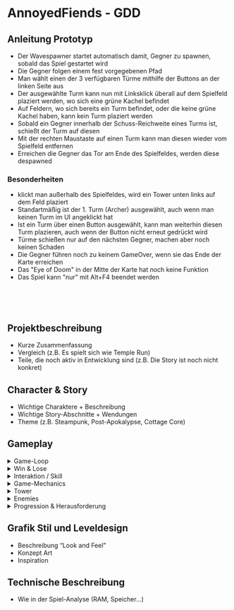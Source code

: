 # AnnoyedFiends - GDD

## Anleitung Prototyp
- Der Wavespawner startet automatisch damit, Gegner zu spawnen, sobald das Spiel gestartet wird
- Die Gegner folgen einem fest vorgegebenen Pfad
- Man wählt einen der 3 verfügbaren Türme mithilfe der Buttons an der linken Seite aus
- Der ausgewählte Turm kann nun mit Linksklick überall auf dem Spielfeld plaziert werden, wo sich eine grüne Kachel befindet
- Auf Feldern, wo sich bereits ein Turm befindet, oder die keine grüne Kachel haben, kann kein Turm plaziert werden
- Sobald ein Gegner innerhalb der Schuss-Reichweite eines Turms ist, schießt der Turm auf diesen
- Mit der rechten Maustaste auf einen Turm kann man diesen wieder vom Spielfeld entfernen
- Erreichen die Gegner das Tor am Ende des Spielfeldes, werden diese despawned


### Besonderheiten
- klickt man außerhalb des Spielfeldes, wird ein Tower unten links auf dem Feld plaziert
- Standartmäßig ist der 1. Turm (Archer) ausgewählt, auch wenn man keinen Turm im UI angeklickt hat
- Ist ein Turm über einen Button ausgewählt, kann man weiterhin diesen Turm plazieren, auch wenn der Button nicht erneut gedrückt wird
- Türme schießen nur auf den nächsten Gegner, machen aber noch keinen Schaden
- Die Gegner führen noch zu keinem GameOver, wenn sie das Ende der Karte erreichen
- Das "Eye of Doom" in der Mitte der Karte hat noch keine Funktion
- Das Spiel kann "nur" mit Alt+F4 beendet werden


<br><br><br>

## Projektbeschreibung
- Kurze Zusammenfassung
- Vergleich (z.B. Es spielt sich wie Temple Run)
- Teile, die noch aktiv in Entwicklung sind (z.B. Die Story ist noch nicht konkret)

## Character & Story
- Wichtige Charaktere + Beschreibung
- Wichtige Story-Abschnitte + Wendungen
- Theme (z.B. Steampunk, Post-Apokalypse, Cottage Core)

## Gameplay
<details>
<summary>Game-Loop</summary>
Türme plazieren<br>
Geld verdienen durch Gegner töten<br>
Türme mit dem Geld verbessern und/oder neue Türme kaufen<br>
Es spawnen mehr und stärkere Gegner<br>
- Türme plazieren
- Geld verdienen durch Gegner töten<br>
- Türme mit dem Geld verbessern und/oder neue Türme kaufen<br>
- Es spawnen mehr und stärkere Gegner<br>
</details>

<details>
<summary>Win & Lose</summary>
Win
- Story-Modus: Wenn man eine festen Anzahl an Runden überstanden hat, ohne das die Lebenspunkte auf 0 gesetzt sind, hat man die Karte gewonnen.
- Endlos-Modus: Keine Win-Condition, nur Highscore-Jagd
<br>
Lose
- Story- & Endlos-Modus: Wenn zu viele Gegner das Ende erreicht haben und die Lebenspunkte auf 0 gesunken sind.
</details>

<details>
<summary>Interaktion / Skill</summary>
Taktische/strategische Plazierung der Türme<br>
Türme kaufen, verbessern, verkaufen<br>
Selbst aus dem Hauptturm schießen<br>
- Taktische/strategische Plazierung der Türme
- Türme kaufen, verbessern, verkaufen
- Selbst aus dem Hauptturm schießen
</details>

<details>
<summary>Game-Mechanics</summary>
Zielpriorisierung der Türme
Türme kaufen
Türme plazieren
Türme verbessern
Karte im Story-Modus gewinnen, um sie im Endlos-Modus freizuschalten
- Zielpriorisierung der Türme
- Türme kaufen
- Türme plazieren
- Türme verbessern
- Karte im Story-Modus gewinnen, um sie im Endlos-Modus freizuschalten
</details>

<details>
<summary>Tower</summary>
- Gargoyle
- Archer
- Teufel/Teufel Duo
</details>
<details>
<summary>Enemies</summary>
- Bauern
- Dorfschranzen
- (Holzfäller)
- Bauern
</details>

<details>
**<summary>Progression & Herausforderung</summary>**
Spiel wird mit jeder Welle schwieriger<br>
Boss-Wellen<br>
(Schwierigkeitsmodus)<br>
<summary>Progression & Herausforderung</summary>
- Spiel wird mit jeder Welle schwieriger
- Boss-Wellen
- (Schwierigkeitsmodus)
</details>


## Grafik Stil und Leveldesign
- Beschreibung “Look and Feel”
- Konzept Art
- Inspiration

## Technische Beschreibung
- Wie in der Spiel-Analyse (RAM, Speicher...)
